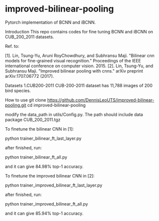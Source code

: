 # improved-bilinear-pooling
Pytorch implementation of BCNN and iBCNN.

Introduction
This repo contains codes for fine tuning BCNN and iBCNN on CUB_200_2011 datasets.

Ref. to:

[1]. Lin, Tsung-Yu, Aruni RoyChowdhury, and Subhransu Maji. "Bilinear cnn models for fine-grained visual recognition." Proceedings of the IEEE international conference on computer vision. 2015.
[2]. Lin, Tsung-Yu, and Subhransu Maji. "Improved bilinear pooling with cnns." arXiv preprint arXiv:1707.06772 (2017).

Datasets
1.CUB200-2011
  CUB-200-2011 dataset has 11,788 images of 200 bird species.

How to use
git clone https://github.com/DennisLeoUTS/improved-bilinear-pooling.git
cd improved-bilinear-pooling

modify the data_path in utils/Config.py. The path should include data package CUB_200_2011.tgz

To finetune the bilinear CNN in [1]:

python trainer_bilinear_ft_last_layer.py

after finished, run:

python trainer_bilinear_ft_all.py

and it can give 84.98% top-1 accuracy.

To finetune the improved bilinear CNN in [2]:

python trainer_improved_bilinear_ft_last_layer.py

after finished, run:

python trainer_improved_bilinear_ft_all.py

and it can give 85.94% top-1 accuracy.
